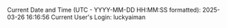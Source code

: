 Current Date and Time (UTC - YYYY-MM-DD HH:MM:SS formatted): 2025-03-26 16:16:56
Current User's Login: luckyaiman
